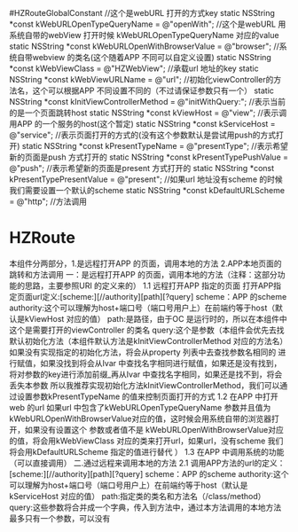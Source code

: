 #HZRouteGlobalConstant
//这个是webURL 打开的方式key
static NSString *const kWebURLOpenTypeQueryName = @"openWith";
//这个是webURL 用系统自带的webView 打开时候 kWebURLOpenTypeQueryName 对应的value
static NSString *const kWebURLOpenWithBrowserValue = @"browser";
//系统自带webview 的类名(这个随着APP 不同可以自定义设置)
static NSString *const kWebViewClass = @"HZWebView";
//承载url 地址的key
static NSString *const kWebViewURLName = @"url";
//初始化viewController的方法名，这个可以根据APP 不同设置不同的（不过请保证参数只有一个）
static NSString *const kInitViewControllerMethod = @"initWithQuery:";
//表示当前的是一个页面跳转host
static NSString *const kViewHost = @"view";
//表示调用APP 的一个服务的host(这个暂定)
static NSString *const kServiceHost = @"service";
//表示页面打开的方式的(没有这个参数默认是尝试用push的方式打开)
static NSString *const kPresentTypeName = @"presentType";
//表示希望新的页面是push 方式打开的
static NSString *const kPresentTypePushValue = @"push";
//表示希望新的页面是present 方式打开的
static NSString *const kPresentTypePresentValue = @"present";
//如果url 地址没有scheme 的时候我们需要设置一个默认的scheme
static NSString *const kDefaultURLScheme = @"http";
//方法调用


# HZRoute
本组件分两部分，1.是远程打开APP 的页面，调用本地的方法 2.APP本地页面的跳转和方法调用
一：是远程打开APP 的页面，调用本地的方法（注释：这部分功能的思路，主要参照URI 的定义来的）
1.1 远程打开APP 指定的页面
打开APP指定页面url定义:[scheme:][//authority][path][?query]
scheme：APP 的scheme
authority:这个可以理解为host+端口号（端口号用户上）在前端约等于host（默认是kViewHost 对应的值）
path:是路径，由于OC 是运行时的，所以在本组件中这个是需要打开的viewController 的类名
query:这个是参数（本组件会优先去找默认初始化方法（本组件默认方法是kInitViewControllerMethod 对应的方法名）如果没有实现指定的初始化方法，将会从property 列表中去查找参数名相同的
进行赋值，如果没找到将会从Ivar 中查找名字相同进行赋值，如果还是没有找到，将对参数的key进行添加前缀_再从Ivar 中查找名字相同，如果还是找不到，将会丢失本参数
所以我推荐实现初始化方法kInitViewControllerMethod，我们可以通过设置参数kPresentTypeName 的值来控制页面打开的方式
1.2 在APP 中打开web 的url
如果url 中包含了kWebURLOpenTypeQueryName 参数并且值为 kWebURLOpenWithBrowserValue对应的值，这时候会用系统自带的浏览器打开，如果没有设置这个
参数或者值不是 kWebURLOpenWithBrowserValue对应的值，将会用kWebViewClass 对应的类来打开url，如果url，没有scheme 我们将会用kDefaultURLScheme 指定的值进行替代
）
1.3 在APP 中调用系统的功能（可以直接调用）
二.通过远程来调用本地的方法
2.1 调用APP方法的url的定义：[scheme:][//authority][path][?query]
scheme：APP 的scheme
authority:这个可以理解为host+端口号（端口号用户上）在前端约等于host（默认是kServiceHost 对应的值）
path:指定类的类名和方法名（/class/method）
query:这些参数将合并成一个字典，传入到方法中，通过本方法调用的本地方法最多只有一个参数，可以没有






